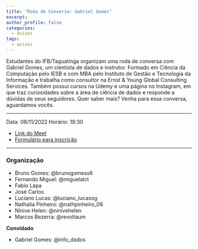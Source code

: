 ```yaml
---
title: "Roda de Conversa: Gabriel Gomes" 
excerpt:
author_profile: false
categories:
  - avisos
tags:
  - avisos
---
```


Estudantes do IFB/Taguatinga organizam uma roda de conversa com  Gabriel Gomes, um cientista de dados e instrutor. Formado em Ciência da Computação pelo IESB e com MBA pelo Instituto de Gestão e Tecnologia da Informação e trabalha como consultor na Ernst & Young Global Consulting Services. Também possui cursos na Udemy e uma página no Instagram, em que traz curiosidades sobre a área de ciência de dados e responde a dúvidas de seus seguidores. Quer saber mais? Venha para essa conversa, aguardamos vocês.

-------------

Data: 09/11/2022
Horário: 19:30

- [Link do Meet](https://meet.google.com/mik-riuy-xau)
- [Formulário para inscrição](https://forms.gle/WcrjJ9uZvsUnvBZd6)
-------------

### Organização

- Bruno Gomes: @brunogomess6
- Fernando Miguel: @miguelalct
- Fabio Lapa
- José Carlos
- Luciano Lucas: @luciano_lucasog
- Nathalia Pinheiro: @nathpinheiro_08
- Nínive Helen: @ninivehelen
- Marcos Bezerra: @revoltaum

**Convidado**
- Gabriel Gomes: @info_dados